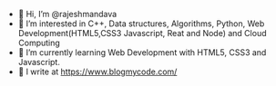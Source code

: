 - 👋 Hi, I’m @rajeshmandava
- 👀 I’m interested in C++, Data structures, Algorithms, Python, Web Development(HTML5,CSS3 Javascript, Reat and Node) and Cloud Computing
- 🌱 I’m currently learning Web Development with HTML5, CSS3 and Javascript.
- 📝 I write at https://www.blogmycode.com/
